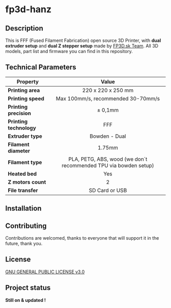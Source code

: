 # fp3d-hanz

## Description 
This is FFF (Fused Filament Fabrication) open source 3D Printer, with **dual extruder setup** and **dual Z stepper setup** made by [FP3D.sk Team](https://fp3d.sk). All 3D models, part list and firmware you can find in this repository.

## Technical Parameters
Property                    | Value                 
-------------               |:-------------:        
**Printing area**           | 220 x 220 x 250 mm  
**Printing speed**          | Max 100mm/s, recommended 30-70mm/s
**Printing precision**      | ± 0,1mm
**Printing technology**     | FFF                   
**Extruder type**           | Bowden - Dual         
**Filament diameter**       | 1.75mm   
**Filament type**           | PLA, PETG, ABS, wood (we don´t recommended TPU via bowden setup)                  
**Heated bed**              | Yes 
**Z motors count**          | 2
**File transfer**           | SD Card or USB    

## Installation

## Contributing
Contributions are welcomed, thanks to everyone that will support it in the future, thank you.

## License
[GNU GENERAL PUBLIC LICENSE v3.0](https://github.com/kvostyc/fp3d-hanz/blob/main/LICENSE)

## Project status
**Still on & updated !**

